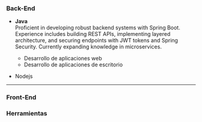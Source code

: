 ### Back-End

- **Java**  
  Proficient in developing robust backend systems with Spring Boot. Experience includes building REST APIs, implementing layered architecture, and securing endpoints with JWT tokens and Spring Security. Currently expanding knowledge in microservices.

  - Desarrollo de aplicaciones web
  - Desarrollo de aplicaciones de escritorio

- Nodejs

---

### Front-End

### Herramientas
